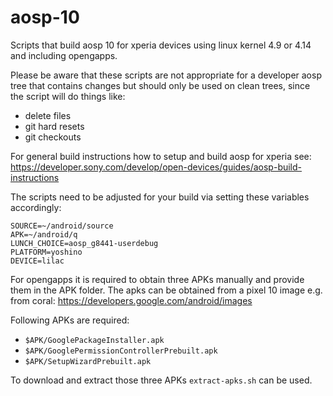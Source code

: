 # aosp-10

Scripts that build aosp 10 for xperia devices using linux kernel 4.9 or 4.14 and including opengapps.

Please be aware that these scripts are not appropriate for a developer aosp tree that contains
changes but should only be used on clean trees, since the script will do things like:
- delete files
- git hard resets
- git checkouts

For general build instructions how to setup and build aosp for xperia see:
https://developer.sony.com/develop/open-devices/guides/aosp-build-instructions

The scripts need to be adjusted for your build via setting these variables accordingly:
```
SOURCE=~/android/source
APK=~/android/q
LUNCH_CHOICE=aosp_g8441-userdebug
PLATFORM=yoshino
DEVICE=lilac
```

For opengapps it is required to obtain three APKs manually and provide them in the APK folder.
The apks can be obtained from a pixel 10 image e.g. from coral:
https://developers.google.com/android/images

Following APKs are required:
- `$APK/GooglePackageInstaller.apk`
- `$APK/GooglePermissionControllerPrebuilt.apk`
- `$APK/SetupWizardPrebuilt.apk`

To download and extract those three APKs `extract-apks.sh` can be used.
